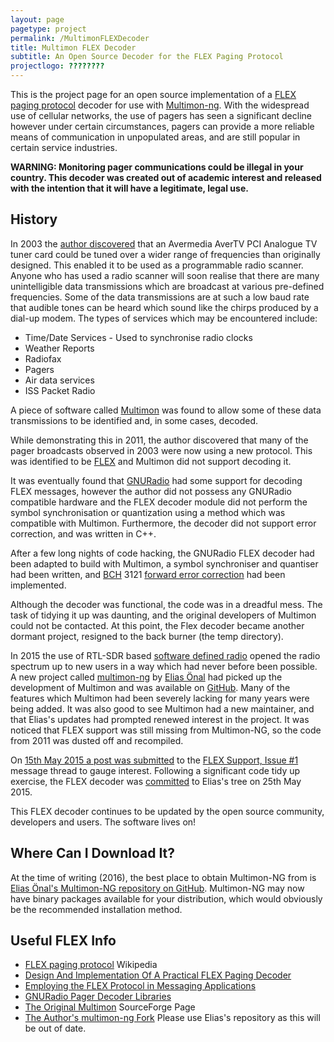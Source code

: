 ```yaml
---
layout: page
pagetype: project
permalink: /MultimonFLEXDecoder
title: Multimon FLEX Decoder
subtitle: An Open Source Decoder for the FLEX Paging Protocol
projectlogo: ????????
---
```


This is the project page for an open source implementation of a [FLEX paging protocol](https://en.wikipedia.org/wiki/FLEX_(protocol)) decoder for use with [Multimon-ng](https://github.com/EliasOenal/multimon-ng). With the widespread use of cellular networks, the use of pagers has seen a significant decline however under certain circumstances, pagers can provide a more reliable means of communication in unpopulated areas, and are still popular in certain service industries.

**WARNING: Monitoring pager communications could be illegal in your country. This decoder was created out of academic interest and released with the intention that it will have a legitimate, legal use.**

## History

In 2003 the [author discovered](https://internal.lboro.ac.uk/mail/public/lulu/2003-10/msg00064.html) that an Avermedia AverTV PCI Analogue TV tuner card could be tuned over a wider range of frequencies than originally designed. This enabled it to be used as a programmable radio scanner. Anyone who has used a radio scanner will soon realise that there are many unintelligible data transmissions which are broadcast at various pre-defined frequencies. Some of the data transmissions are at such a low baud rate that audible tones can be heard which sound like the chirps produced by a dial-up modem. The types of services which may be encountered include:

* Time/Date Services - Used to synchronise radio clocks
* Weather Reports
* Radiofax
* Pagers
* Air data services
* ISS Packet Radio

A piece of software called [Multimon](https://sourceforge.net/projects/multimon/) was found to allow some of these data transmissions to be identified and, in some cases, decoded.

While demonstrating this in 2011, the author discovered that many of the pager broadcasts observed in 2003 were now using a new protocol. This was identified to be [FLEX](https://en.wikipedia.org/wiki/FLEX_(protocol)) and Multimon did not support decoding it.

It was eventually found that [GNURadio](https://en.wikipedia.org/wiki/GNU_Radio) had some support for decoding FLEX messages, however the author did not possess any GNURadio compatible hardware and the FLEX decoder module did not perform the symbol synchronisation or quantization using a method which was compatible with Multimon. Furthermore, the decoder did not support error correction, and was written in C++.

After a few long nights of code hacking, the GNURadio FLEX decoder had been adapted to build with Multimon, a symbol synchroniser and quantiser had been written, and [BCH](https://en.wikipedia.org/wiki/BCH_code) 3121 [forward error correction](https://en.wikipedia.org/wiki/Forward_error_correction) had been implemented.

Although the decoder was functional, the code was in a dreadful mess. The task of tidying it up was daunting, and the original developers of Multimon could not be contacted. At this point, the Flex decoder became another dormant project, resigned to the back burner (the temp directory).

In 2015 the use of RTL-SDR based [software defined radio](https://en.wikipedia.org/wiki/Software-defined_radio) opened the radio spectrum up to new users in a way which had never before been possible. A new project called [multimon-ng](https://github.com/EliasOenal/multimon-ng) by [Elias Önal](https://github.com/EliasOenal) had picked up the development of Multimon and was available on [GitHub](https://github.com). Many of the features which Multimon had been severely lacking for many years were being added. It was also good to see Multimon had a new maintainer, and that Elias's updates had prompted renewed interest in the project. It was noticed that FLEX support was still missing from Multimon-NG, so the code from 2011 was dusted off and recompiled.

On [15th May 2015 a post was submitted](https://github.com/EliasOenal/multimon-ng/issues/1#issuecomment-101831418) to the [FLEX Support, Issue #1](https://github.com/EliasOenal/multimon-ng/issues/1) message thread to gauge interest. Following a significant code tidy up exercise, the FLEX decoder was [committed](https://github.com/EliasOenal/multimon-ng/commit/81e6429e48938f608f16521b727eb560f4a7986c) to Elias's tree on 25th May 2015.

This FLEX decoder continues to be updated by the open source community, developers and users. The software lives on!

## Where Can I Download It?

At the time of writing (2016), the best place to obtain Multimon-NG from is [Elias Önal's Multimon-NG repository on GitHub](https://github.com/EliasOenal/multimon-ng). Multimon-NG may now have binary packages available for your distribution, which would obviously be the recommended installation method.

## Useful FLEX Info

* [FLEX paging protocol](https://en.wikipedia.org/wiki/FLEX_(protocol)) Wikipedia
* [Design And Implementation Of A Practical FLEX Paging Decoder](http://scholar.lib.vt.edu/theses/public/etd-10597-161936/materials/THESIS.PDF)
* [Employing the FLEX Protocol in Messaging Applications](http://www.wirelessdesignonline.com/doc/employing-the-flex-protocol-in-messaging-appl-0001)
* [GNURadio Pager Decoder Libraries](http://gnuradio.org/redmine/projects/gnuradio/repository/revisions/master/show/gr-pager/lib)
* [The Original Multimon](https://sourceforge.net/projects/multimon/) SourceForge Page
* [The Author's multimon-ng Fork](https://github.com/craigshelley/multimon-ng) Please use Elias's repository as this will be out of date.

